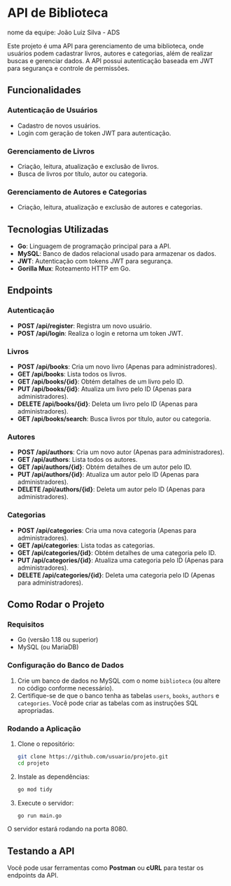 # API de Biblioteca

nome da equipe:
João Luiz Silva - ADS

Este projeto é uma API para gerenciamento de uma biblioteca, onde usuários podem cadastrar livros, autores e categorias, além de realizar buscas e gerenciar dados. A API possui autenticação baseada em JWT para segurança e controle de permissões.

## Funcionalidades

### Autenticação de Usuários
- Cadastro de novos usuários.
- Login com geração de token JWT para autenticação.

### Gerenciamento de Livros
- Criação, leitura, atualização e exclusão de livros.
- Busca de livros por título, autor ou categoria.

### Gerenciamento de Autores e Categorias
- Criação, leitura, atualização e exclusão de autores e categorias.

## Tecnologias Utilizadas

- **Go**: Linguagem de programação principal para a API.
- **MySQL**: Banco de dados relacional usado para armazenar os dados.
- **JWT**: Autenticação com tokens JWT para segurança.
- **Gorilla Mux**: Roteamento HTTP em Go.

## Endpoints

### Autenticação

- **POST /api/register**: Registra um novo usuário.
- **POST /api/login**: Realiza o login e retorna um token JWT.

### Livros

- **POST /api/books**: Cria um novo livro (Apenas para administradores).
- **GET /api/books**: Lista todos os livros.
- **GET /api/books/{id}**: Obtém detalhes de um livro pelo ID.
- **PUT /api/books/{id}**: Atualiza um livro pelo ID (Apenas para administradores).
- **DELETE /api/books/{id}**: Deleta um livro pelo ID (Apenas para administradores).
- **GET /api/books/search**: Busca livros por título, autor ou categoria.

### Autores

- **POST /api/authors**: Cria um novo autor (Apenas para administradores).
- **GET /api/authors**: Lista todos os autores.
- **GET /api/authors/{id}**: Obtém detalhes de um autor pelo ID.
- **PUT /api/authors/{id}**: Atualiza um autor pelo ID (Apenas para administradores).
- **DELETE /api/authors/{id}**: Deleta um autor pelo ID (Apenas para administradores).

### Categorias

- **POST /api/categories**: Cria uma nova categoria (Apenas para administradores).
- **GET /api/categories**: Lista todas as categorias.
- **GET /api/categories/{id}**: Obtém detalhes de uma categoria pelo ID.
- **PUT /api/categories/{id}**: Atualiza uma categoria pelo ID (Apenas para administradores).
- **DELETE /api/categories/{id}**: Deleta uma categoria pelo ID (Apenas para administradores).

## Como Rodar o Projeto

### Requisitos

- Go (versão 1.18 ou superior)
- MySQL (ou MariaDB)

### Configuração do Banco de Dados

1. Crie um banco de dados no MySQL com o nome `biblioteca` (ou altere no código conforme necessário).
2. Certifique-se de que o banco tenha as tabelas `users`, `books`, `authors` e `categories`. Você pode criar as tabelas com as instruções SQL apropriadas.

### Rodando a Aplicação

1. Clone o repositório:

    ```bash
    git clone https://github.com/usuario/projeto.git
    cd projeto
    ```

2. Instale as dependências:

    ```bash
    go mod tidy
    ```

3. Execute o servidor:

    ```bash
    go run main.go
    ```

O servidor estará rodando na porta 8080.

## Testando a API

Você pode usar ferramentas como **Postman** ou **cURL** para testar os endpoints da API.
